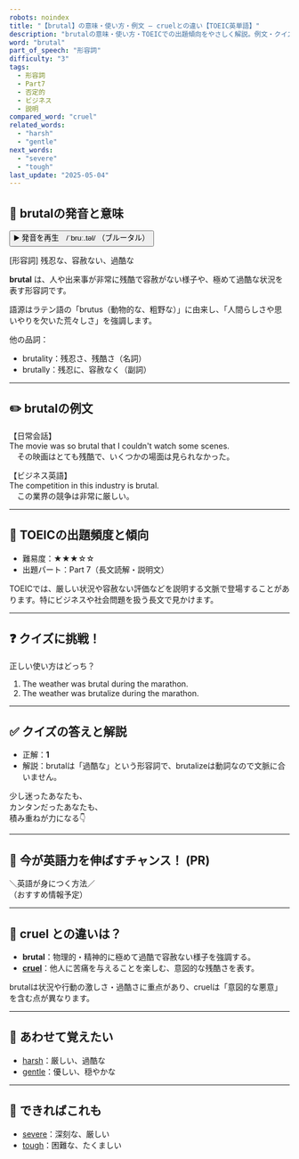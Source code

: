 ```yaml
---
robots: noindex
title: "【brutal】の意味・使い方・例文 ― cruelとの違い【TOEIC英単語】"
description: "brutalの意味・使い方・TOEICでの出題傾向をやさしく解説。例文・クイズ付きでcruelとの違いもわかりやすく学べます。"
word: "brutal"
part_of_speech: "形容詞"
difficulty: "3"
tags:
  - 形容詞
  - Part7
  - 否定的
  - ビジネス
  - 説明
compared_word: "cruel"
related_words:
  - "harsh"
  - "gentle"
next_words:
  - "severe"
  - "tough"
last_update: "2025-05-04"
---
```


## 🔰 brutalの発音と意味

<button class="play-audio" onclick="playTTS('brutal')">
  <span class="play-audio-main">
    ▶️ 発音を再生　/ˈbruː.təl/
  </span>
  <span class="play-audio-sub">
    （ブルータル）
  </span>
</button>

[形容詞] 残忍な、容赦ない、過酷な

**brutal** は、人や出来事が非常に残酷で容赦がない様子や、極めて過酷な状況を表す形容詞です。

語源はラテン語の「brutus（動物的な、粗野な）」に由来し、「人間らしさや思いやりを欠いた荒々しさ」を強調します。

他の品詞：  
- brutality：残忍さ、残酷さ（名詞）
- brutally：残忍に、容赦なく（副詞）

---

## ✏️ brutalの例文

【日常会話】  
The movie was so brutal that I couldn't watch some scenes.  
　その映画はとても残酷で、いくつかの場面は見られなかった。

【ビジネス英語】  
The competition in this industry is brutal.  
　この業界の競争は非常に厳しい。

---

## 🎯 TOEICの出題頻度と傾向

- 難易度：★★★☆☆
- 出題パート：Part 7（長文読解・説明文）

TOEICでは、厳しい状況や容赦ない評価などを説明する文脈で登場することがあります。特にビジネスや社会問題を扱う長文で見かけます。

---

## ❓ クイズに挑戦！

正しい使い方はどっち？

1. The weather was brutal during the marathon.  
2. The weather was brutalize during the marathon.

---

## ✅ クイズの答えと解説

- 正解：**1**
- 解説：brutalは「過酷な」という形容詞で、brutalizeは動詞なので文脈に合いません。

少し迷ったあなたも、  
カンタンだったあなたも、  
積み重ねが力になる👇️

---

## 🚀 今が英語力を伸ばすチャンス！ (PR)

<div class="info-center">
＼英語が身につく方法／<br>  
（おすすめ情報予定）
</div>

---

## 🤔  cruel との違いは？

- **brutal**：物理的・精神的に極めて過酷で容赦ない様子を強調する。
- **[cruel](/word/cruel)**：他人に苦痛を与えることを楽しむ、意図的な残酷さを表す。

brutalは状況や行動の激しさ・過酷さに重点があり、cruelは「意図的な悪意」を含む点が異なります。

---

## 🧩 あわせて覚えたい

- [harsh](/word/harsh)：厳しい、過酷な
- [gentle](/word/gentle)：優しい、穏やかな

---

## 📖 できればこれも

- [severe](/word/severe)：深刻な、厳しい
- [tough](/word/tough)：困難な、たくましい

<!-- cvid: aid47_bid00 -->

